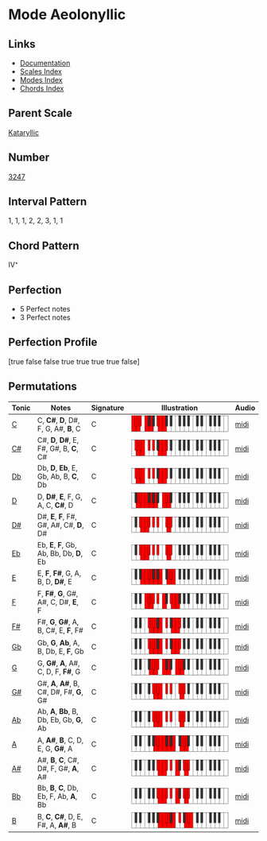 # Mode Aeolonyllic

## Links

- [Documentation](README.md)
- [Scales Index](Scales.md)
- [Modes Index](Modes.md)
- [Chords Index](Chords.md)

## Parent Scale

[Kataryllic](ScaleKataryllic.md)

## Number

[3247](https://ianring.com/musictheory/scales/3247)

## Interval Pattern

1, 1, 1, 2, 2, 3, 1, 1

## Chord Pattern

IV⁺

## Perfection

- 5 Perfect notes
- 3 Perfect notes

## Perfection Profile

[true false false true true true true false]

## Permutations

| Tonic | Notes | Signature | Illustration | Audio |
|-------|-------|-----------|--------------|-------|
| [C](ModeCNaturalAeolonyllic.md) | C, **C#**, **D**, D#, F, G, A#, **B**, C | C | ![CNaturalAeolonyllic](ModeCNaturalAeolonyllic.png) | [midi](https://github.com/edipermadi/music/blob/main/docs/ModeCNaturalAeolonyllic.mid?raw=true) |
| [C#](ModeCSharpAeolonyllic.md) | C#, **D**, **D#**, E, F#, G#, B, **C**, C# | C | ![CSharpAeolonyllic](ModeCSharpAeolonyllic.png) | [midi](https://github.com/edipermadi/music/blob/main/docs/ModeCSharpAeolonyllic.mid?raw=true) |
| [Db](ModeDFlatAeolonyllic.md) | Db, **D**, **Eb**, E, Gb, Ab, B, **C**, Db | C | ![DFlatAeolonyllic](ModeDFlatAeolonyllic.png) | [midi](https://github.com/edipermadi/music/blob/main/docs/ModeDFlatAeolonyllic.mid?raw=true) |
| [D](ModeDNaturalAeolonyllic.md) | D, **D#**, **E**, F, G, A, C, **C#**, D | C | ![DNaturalAeolonyllic](ModeDNaturalAeolonyllic.png) | [midi](https://github.com/edipermadi/music/blob/main/docs/ModeDNaturalAeolonyllic.mid?raw=true) |
| [D#](ModeDSharpAeolonyllic.md) | D#, **E**, **F**, F#, G#, A#, C#, **D**, D# | C | ![DSharpAeolonyllic](ModeDSharpAeolonyllic.png) | [midi](https://github.com/edipermadi/music/blob/main/docs/ModeDSharpAeolonyllic.mid?raw=true) |
| [Eb](ModeEFlatAeolonyllic.md) | Eb, **E**, **F**, Gb, Ab, Bb, Db, **D**, Eb | C | ![EFlatAeolonyllic](ModeEFlatAeolonyllic.png) | [midi](https://github.com/edipermadi/music/blob/main/docs/ModeEFlatAeolonyllic.mid?raw=true) |
| [E](ModeENaturalAeolonyllic.md) | E, **F**, **F#**, G, A, B, D, **D#**, E | C | ![ENaturalAeolonyllic](ModeENaturalAeolonyllic.png) | [midi](https://github.com/edipermadi/music/blob/main/docs/ModeENaturalAeolonyllic.mid?raw=true) |
| [F](ModeFNaturalAeolonyllic.md) | F, **F#**, **G**, G#, A#, C, D#, **E**, F | C | ![FNaturalAeolonyllic](ModeFNaturalAeolonyllic.png) | [midi](https://github.com/edipermadi/music/blob/main/docs/ModeFNaturalAeolonyllic.mid?raw=true) |
| [F#](ModeFSharpAeolonyllic.md) | F#, **G**, **G#**, A, B, C#, E, **F**, F# | C | ![FSharpAeolonyllic](ModeFSharpAeolonyllic.png) | [midi](https://github.com/edipermadi/music/blob/main/docs/ModeFSharpAeolonyllic.mid?raw=true) |
| [Gb](ModeGFlatAeolonyllic.md) | Gb, **G**, **Ab**, A, B, Db, E, **F**, Gb | C | ![GFlatAeolonyllic](ModeGFlatAeolonyllic.png) | [midi](https://github.com/edipermadi/music/blob/main/docs/ModeGFlatAeolonyllic.mid?raw=true) |
| [G](ModeGNaturalAeolonyllic.md) | G, **G#**, **A**, A#, C, D, F, **F#**, G | C | ![GNaturalAeolonyllic](ModeGNaturalAeolonyllic.png) | [midi](https://github.com/edipermadi/music/blob/main/docs/ModeGNaturalAeolonyllic.mid?raw=true) |
| [G#](ModeGSharpAeolonyllic.md) | G#, **A**, **A#**, B, C#, D#, F#, **G**, G# | C | ![GSharpAeolonyllic](ModeGSharpAeolonyllic.png) | [midi](https://github.com/edipermadi/music/blob/main/docs/ModeGSharpAeolonyllic.mid?raw=true) |
| [Ab](ModeAFlatAeolonyllic.md) | Ab, **A**, **Bb**, B, Db, Eb, Gb, **G**, Ab | C | ![AFlatAeolonyllic](ModeAFlatAeolonyllic.png) | [midi](https://github.com/edipermadi/music/blob/main/docs/ModeAFlatAeolonyllic.mid?raw=true) |
| [A](ModeANaturalAeolonyllic.md) | A, **A#**, **B**, C, D, E, G, **G#**, A | C | ![ANaturalAeolonyllic](ModeANaturalAeolonyllic.png) | [midi](https://github.com/edipermadi/music/blob/main/docs/ModeANaturalAeolonyllic.mid?raw=true) |
| [A#](ModeASharpAeolonyllic.md) | A#, **B**, **C**, C#, D#, F, G#, **A**, A# | C | ![ASharpAeolonyllic](ModeASharpAeolonyllic.png) | [midi](https://github.com/edipermadi/music/blob/main/docs/ModeASharpAeolonyllic.mid?raw=true) |
| [Bb](ModeBFlatAeolonyllic.md) | Bb, **B**, **C**, Db, Eb, F, Ab, **A**, Bb | C | ![BFlatAeolonyllic](ModeBFlatAeolonyllic.png) | [midi](https://github.com/edipermadi/music/blob/main/docs/ModeBFlatAeolonyllic.mid?raw=true) |
| [B](ModeBNaturalAeolonyllic.md) | B, **C**, **C#**, D, E, F#, A, **A#**, B | C | ![BNaturalAeolonyllic](ModeBNaturalAeolonyllic.png) | [midi](https://github.com/edipermadi/music/blob/main/docs/ModeBNaturalAeolonyllic.mid?raw=true) |
